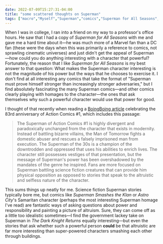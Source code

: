 ```yaml
---
date: 2022-07-09T15:27:31-04:00
title: "some scattered thoughts on Superman"
tags: ["macro","Myself","Superman","comics","Superman for All Seasons","Superman Smashes the Klan","Astro City"]
---
```


When I was in college, I ran into a friend on my way to a professor's office hours. He saw that I had a copy of *Superman for All Seasons* with me and gave me a hard time about it—he was much more of a Marvel fan than a DC fan (these were the days when this was primarily a reference to comics, not sprawling cinematic universes) and just didn't get the appeal of Superman—how could you do anything interesting with a character that powerful? Fortunately, the reason that I like *Superman for All Seasons* is my best answer to that question: What makes the Superman character interesting is not the magnitude of his power but the ways that he chooses to exercise it. I don't find at all interesting any comics that take the format of "Superman must prove himself stronger than increasingly stronger adversaries," but I find absolutely fascinating the many Superman comics—and other comics clearly playing with homages to the character—the ones that ask themselves why such a powerful character would use that power for good.

I thought of that recently when reading a [BoingBoing article](https://boingboing.net/2022/06/30/superman-turns-83.html) celebrating the 83rd anniversary of Action Comics #1, which includes this passage: 

> The Superman of Action Comics #1 is highly divergent and paradoxically unchanged from the character that exists in modernity. Instead of battling bizarre villains, the Man of Tomorrow fights a domestic abuser and rescues a falsely imprisoned man from execution. The Superman of the 30s is a champion of the downtrodden and oppressed that uses his abilities to enrich lives. The character still possesses vestiges of that presentation, but the message of Superman's power has been overshadowed by the mandates of the genre he inspired. Fans are more focused on Superman battling science fiction creatures that can provide him physical opposition as opposed to stories that speak to the altruistic and selfless nature of the character. 

This sums things up neatly for me. Science fiction Superman stories typically bore me, but comics like *Superman Smashes the Klan* or *Astro City*'s Samaritan character (perhaps the most interesting Superman homage I've read) are fantastic ways of asking questions about power and responsibility and painting a picture of altruism. Sure, they can come off as a little too idealistic sometimes—I find the government lackey take on Superman in *The Dark Knight Returns* equally interesting—but even the stories that ask whether such a powerful person **could** be that altruistic are far more interesting than super-powered characters smashing each other through buildings.